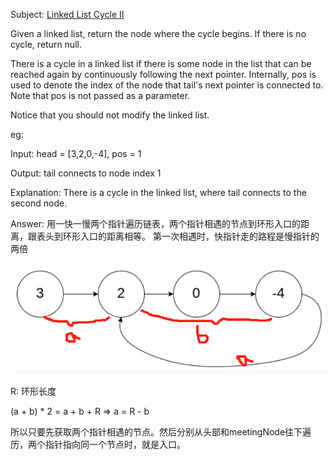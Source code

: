 Subject: [Linked List Cycle II](https://leetcode.com/problems/linked-list-cycle-ii/)

Given a linked list, return the node where the cycle begins. If there is no cycle, return null.

There is a cycle in a linked list if there is some node in the list that can be reached again by continuously following the next pointer. Internally, pos is used to denote the index of the node that tail's next pointer is connected to. Note that pos is not passed as a parameter.

Notice that you should not modify the linked list.

eg:

Input: head = [3,2,0,-4], pos = 1

Output: tail connects to node index 1

Explanation: There is a cycle in the linked list, where tail connects to the second node.

Answer: 
用一快一慢两个指针遍历链表，两个指针相遇的节点到环形入口的距离，跟表头到环形入口的距离相等。
第一次相遇时，快指针走的路程是慢指针的两倍

![avatar](./142.png)

R: 环形长度

(a + b) * 2 = a + b + R => a = R - b

所以只要先获取两个指针相遇的节点。然后分别从头部和meetingNode往下遍历，两个指针指向同一个节点时，就是入口。
